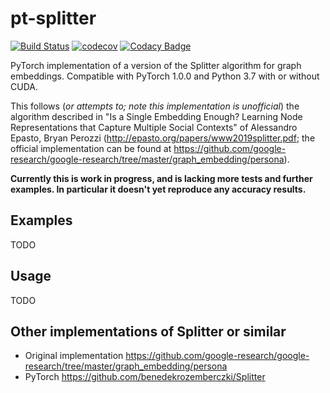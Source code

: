# pt-splitter

[![Build Status](https://travis-ci.org/vlukiyanov/pt-splitter.svg?branch=master)](https://travis-ci.org/vlukiyanov/pt-splitter) [![codecov](https://codecov.io/gh/vlukiyanov/pt-splitter/branch/master/graph/badge.svg)](https://codecov.io/gh/vlukiyanov/pt-splitter)
[![Codacy Badge](https://api.codacy.com/project/badge/Grade/9abf93516ea04120855a61ba5b693bb1)](https://www.codacy.com/app/vlukiyanov/pt-splitter?utm_source=github.com&amp;utm_medium=referral&amp;utm_content=vlukiyanov/pt-splitter&amp;utm_campaign=Badge_Grade)

PyTorch implementation of a version of the Splitter algorithm for graph embeddings. Compatible with PyTorch 1.0.0 and Python 3.7 with or without CUDA.

This follows (*or attempts to; note this implementation is unofficial*) the algorithm described in "Is a Single Embedding Enough? Learning Node Representations that Capture Multiple Social Contexts" of Alessandro Epasto, Bryan Perozzi (http://epasto.org/papers/www2019splitter.pdf; the official implementation can be found at https://github.com/google-research/google-research/tree/master/graph_embedding/persona).

**Currently this is work in progress, and is lacking more tests and further examples. In particular it doesn't yet reproduce any accuracy results.**

## Examples

TODO

## Usage

TODO

## Other implementations of Splitter or similar

*  Original implementation <https://github.com/google-research/google-research/tree/master/graph_embedding/persona>
*  PyTorch <https://github.com/benedekrozemberczki/Splitter>
